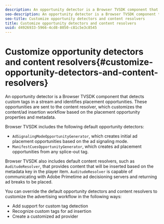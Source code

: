 ```yaml
---
description: An opportunity detector is a Browser TVSDK component that detects custom tags in a stream and identifies placement opportunities. These opportunities are sent to the content resolver, which customizes the content/ad insertion workflow based on the placement opportunity properties and metadata.
seo-description: An opportunity detector is a Browser TVSDK component that detects custom tags in a stream and identifies placement opportunities. These opportunities are sent to the content resolver, which customizes the content/ad insertion workflow based on the placement opportunity properties and metadata.
seo-title: Customize opportunity detectors and content resolvers
title: Customize opportunity detectors and content resolvers
uuid: d4926933-5966-4cd8-8050-c81c5e3c8545
---
```


# Customize opportunity detectors and content resolvers{#customize-opportunity-detectors-and-content-resolvers}

An opportunity detector is a Browser TVSDK component that detects custom tags in a stream and identifies placement opportunities. These opportunities are sent to the content resolver, which customizes the content/ad insertion workflow based on the placement opportunity properties and metadata.

Browser TVSDK includes the following default opportunity detectors:

* `AdSignalingModeOpportunityGenerator`, which creates initial ad placement opportunities based on the ad signaling mode. 
* `ManifestCuesOpportunityGenerator`, which creates ad placement opportunities from any splice-out tag.

Browser TVSDK also includes default content resolvers, such as `AuditudeResolver`, that provides content that will be inserted based on the metadata key in the player item. `AuditudeResolver` is capable of communicating with Adobe Primetime ad decisioning servers and returning ad breaks to be placed.

You can override the default opportunity detectors and content resolvers to customize the advertising workflow in the following ways:

* Add support for custom tag detection 
* Recognize custom tags for ad insertion 
* Create a customized ad provider

